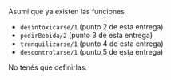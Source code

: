 
Asumí que ya existen las funciones 

* `desintoxicarse/1` (punto 2 de esta entrega)
* `pedirBebida/2` (punto 3 de esta entrega)
* `tranquilizarse/1` (punto 4 de esta entrega)
* `descontrolarse/1` (punto 5 de esta entrega)

No tenés que definirlas.
